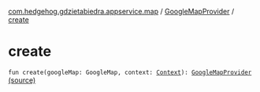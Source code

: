 [com.hedgehog.gdzietabiedra.appservice.map](../index.md) / [GoogleMapProvider](index.md) / [create](./create.md)

# create

`fun create(googleMap: GoogleMap, context: `[`Context`](https://developer.android.com/reference/android/content/Context.html)`): `[`GoogleMapProvider`](index.md) [(source)](https://github.com/asvid/GdzieTaBiedra/tree/master/app/src/main/java/com/hedgehog/gdzietabiedra/appservice/map/GoogleMapProvider.kt#L42)